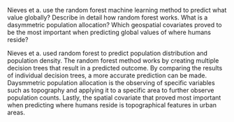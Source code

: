 Nieves et a. use the random forest machine learning method to predict what value globally? Describe in detail how random forest works. What is a dasymmetric population allocation? Which geospatial covariates proved to be the most important when predicting global values of where humans reside?

Nieves et a. used random forest to predict population distribution and population density. The random forest method works by creating multiple decision trees that result in a predicted outcome. By comparing the results of individual decision trees, a more accurate prediction can be made. Daysmmetric population allocation is the observing of specific variables such as topography and applying it to a specific area to further observe population counts. Lastly, the spatial covariate that proved most important when predicting where humans reside is topographical features in urban areas. 
